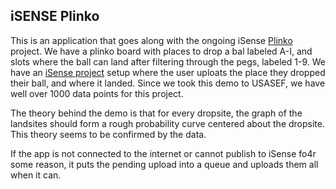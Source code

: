 iSENSE Plinko
------------
This is an application that goes along with the ongoing iSense [Plinko](https://en.wikipedia.org/wiki/List_of_The_Price_Is_Right_pricing_games#Plinko) project.  We have a plinko board with places to drop a bal labeled A-I, and slots where the ball can land after filtering through the pegs, labeled 1-9.  We have an [iSense project](https://isenseproject.org/projects/2156) setup where the user uploats the place they dropped their ball, and where it landed.  Since we took this demo to USASEF, we have well over 1000 data points for this project.

The theory behind the demo is that for every dropsite, the graph of the landsites should form a rough probability curve centered about the dropsite.  This theory seems to be confirmed by the data.

If the app is not connected to the internet or cannot publish to iSense fo4r some reason, it puts the pending upload into a queue and uploads them all when it can.
